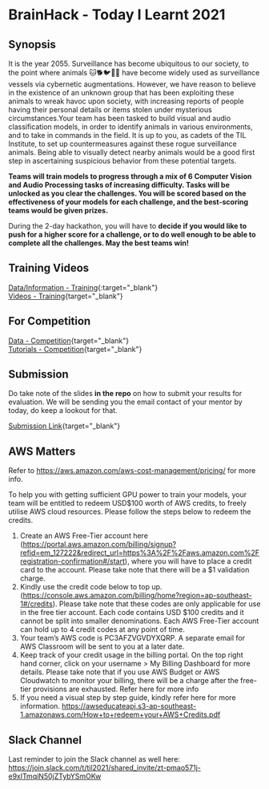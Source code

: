 # BrainHack - Today I Learnt 2021

## Synopsis
It is the year 2055. Surveillance has become ubiquitous to our society, to the point where animals :cat::dog2::bird::chicken::snake: have become widely used as surveillance vessels via cybernetic augmentations. However, we have reason to believe in the existence of an unknown group that has been exploiting these animals to wreak havoc upon society, with increasing reports of people having their personal details or items stolen under mysterious circumstances.Your team has been tasked to build visual and audio classification models, in order to identify animals in various environments, and to take in commands in the field. It is up to you, as cadets of the TIL Institute, to set up countermeasures against these rogue surveillance animals. Being able to visually detect nearby animals would be a good first step in ascertaining suspicious behavior from these potential targets.   

**Teams will train models to progress through a mix of 6 Computer Vision and Audio Processing tasks of increasing difficulty. Tasks will be unlocked as you clear the challenges. You will be scored based on the effectiveness of your models for each challenge, and the best-scoring teams would be given prizes.**  

During the 2-day hackathon, you will have to **decide if you would like to push for a higher score for a challenge, or to do well enough to be able to complete all the challenges. May the best teams win!**    

## Training Videos
[Data/Information - Training](https://drive.google.com/drive/folders/1imp5UOfDiMEdNloZGJj_Yi4Kq_cgi5wk?usp=sharing){:target="_blank"}  
[Videos - Training](https://www.youtube.com/playlist?list=PLTXKqfMiQUrp03eW1Xj6NI9ABK-BxrB4k){target="_blank"}  

## For Competition
[Data - Competition](https://drive.google.com/drive/folders/10gFXOzyzGptrM58OORUaRcowzln2eFet?usp=sharing){target="_blank"}    
[Tutorials - Competition](https://www.youtube.com/playlist?list=PLTXKqfMiQUrqWRPXpGu28iV0Jpl5VXE4U){target="_blank"}   

## Submission
Do take note of the slides **in the repo** on how to submit your results for evaluation. We will be sending you the email contact of your mentor by today, do keep a lookout for that.   
  
[Submission Link](https://drive.google.com/drive/folders/18MpTXLaOQk2eq9qWtkgmIauVYQX7_mpc?usp=sharing){target="_blank"}   

## AWS Matters
Refer to https://aws.amazon.com/aws-cost-management/pricing/ for more info.   

To help you with getting sufficient GPU power to train your models, your team will be entitled to redeem USD$100 worth of AWS credits, to freely utilise AWS cloud resources. Please follow the steps below to redeem the credits.  
1. Create an AWS Free-Tier account here (https://portal.aws.amazon.com/billing/signup?refid=em_127222&redirect_url=https%3A%2F%2Faws.amazon.com%2Fregistration-confirmation#/start), where you will have to place a credit card to the account. Please take note that there will be a $1 validation charge.  
2. Kindly use the credit code below to top up. (https://console.aws.amazon.com/billing/home?region=ap-southeast-1#/credits). Please take note that these codes are only applicable for use in the free tier account. Each code contains USD $100 credits and it cannot be split into smaller denominations. Each AWS Free-Tier account can hold up to 4 credit codes at any point of time.   
3. Your team’s AWS code is PC3AFZVGVDYXQRP. A separate email for AWS Classroom will be sent to you at a later date.   
4. Keep track of your credit usage in the billing portal. On the top right hand corner, click on your username > My Billing Dashboard for more details. Please take note that if you use AWS Budget or AWS Cloudwatch to monitor your billing, there will be a charge after the free-tier provisions are exhausted. Refer here for more info  
5. If you need a visual step by step guide, kindly refer here for more information. https://awseducateapj.s3-ap-southeast-1.amazonaws.com/How+to+redeem+your+AWS+Credits.pdf

## Slack Channel
Last reminder to join the Slack channel as well here: https://join.slack.com/t/til2021/shared_invite/zt-pmao571j-e9xlTmqiN50jZTybYSmOKw  
